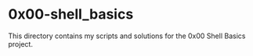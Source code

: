 # 0x00-shell_basics
This directory contains my scripts and solutions for the 0x00 Shell Basics project.
